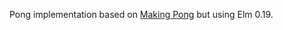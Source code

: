 Pong implementation based on [Making Pong](https://elm-lang.org/blog/making-pong) but using Elm 0.19.